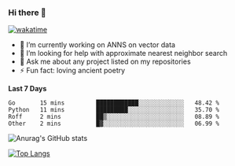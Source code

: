 ### Hi there 👋

[![wakatime](https://wakatime.com/badge/user/8906da98-c623-4aff-ac00-99cb42e09b38.svg)](https://wakatime.com/@8906da98-c623-4aff-ac00-99cb42e09b38)

- 🔭 I’m currently working on ANNS on vector data
- 🤔 I’m looking for help with approximate nearest neighbor search
- 💬 Ask me about any project listed on my repositories
- ⚡ Fun fact: loving ancient poetry


**Last 7 Days**
<!--START_SECTION:waka-->

```text
Go       15 mins         ████████████░░░░░░░░░░░░░   48.42 %
Python   11 mins         █████████░░░░░░░░░░░░░░░░   35.70 %
Roff     2 mins          ██▒░░░░░░░░░░░░░░░░░░░░░░   08.89 %
Other    2 mins          █▓░░░░░░░░░░░░░░░░░░░░░░░   06.99 %
```

<!--END_SECTION:waka-->

![Anurag's GitHub stats](https://github-readme-stats.vercel.app/api?username=matchyc&count_private=true&show_icons=true&theme=vue)

[![Top Langs](https://github-readme-stats.vercel.app/api/top-langs/?username=matchyc&langs_count=4&&hide=perl,raku,html,javascript,shell,roff,prolog)](https://github.com/anuraghazra/github-readme-stats)

